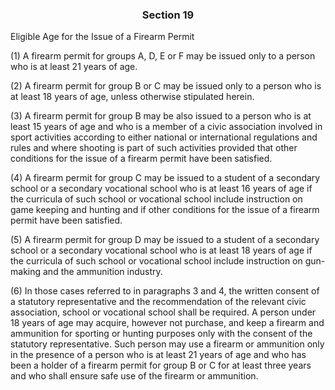 ### <a name="section_19"></a><p align="center">Section 19</p>

Eligible Age for the Issue of a Firearm Permit

(1) A firearm permit for groups A, D, E or F may be issued only to a person who is at least 21 years of age.

(2) A firearm permit for group B or C may be issued only to a person who is at least 18 years of age, unless otherwise stipulated herein.

(3) A firearm permit for group B may be also issued to a person who is at least 15 years of age and who is a member of a civic association involved in sport activities according to either national or international regulations and rules and where shooting is part of such activities provided that other conditions for the issue of a firearm permit have been satisfied.

(4) A firearm permit for group C may be issued to a student of a secondary school or a secondary vocational school who is at least 16 years of age if the curricula of such school or vocational school include instruction on game keeping and hunting and if other conditions for the issue of a firearm permit have been satisfied.

(5) A firearm permit for group D may be issued to a student of a secondary school or a secondary vocational school who is at least 18 years of age if the curricula of such school or vocational school include instruction on gun-making and the ammunition industry.

(6) In those cases referred to in paragraphs 3 and 4, the written consent of a statutory representative and the recommendation of the relevant civic association, school or vocational school shall be required. A person under 18 years of age may acquire, however not purchase, and keep a firearm and ammunition for sporting or hunting purposes only with the consent of the statutory representative. Such person may use a firearm or ammunition only in the presence of a person who is at least 21 years of age and who has been a holder of a firearm permit for group B or C for at least three years and who shall ensure safe use of the firearm or ammunition.

